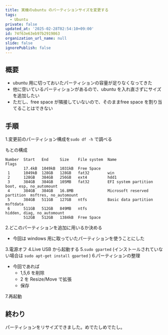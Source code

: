 ```yaml
---
title: 実機のubuntu のパーティションサイズを変更する
tags:
  - Ubuntu
private: false
updated_at: '2025-02-28T02:54:10+09:00'
id: 74f63e63eb97b2919863
organization_url_name: null
slide: false
ignorePublish: false
---
```

## 概要
- ubuntu 用に切っておいたパーティションの容量が足りなくなってきた
- 他に空いているパーティションがあるので、ubuntu を入れ直さずにサイズを追加したい
- ただし、free space が隣接していないので、そのままfree space を割り当てることはできない


## 手順

1.変更前のパーティション構成を`sudo df -h` で調べる

もとの構成
```
Number  Start   End     Size    File system  Name                          Flags
        17.4kB  1049kB  1031kB  Free Space
 1      1049kB  128GB   128GB   fat32        win
 2      128GB   384GB   256GB   ext4         hdd1
 3      384GB   384GB   105MB   fat32        EFI system partition          boot, esp, no_automount
 4      384GB   384GB   16.8MB               Microsoft reserved partition  msftres, no_automount
 5      384GB   511GB   127GB   ntfs         Basic data partition          msftdata
 6      511GB   512GB   849MB   ntfs                                       hidden, diag, no_automount
        512GB   512GB   1384kB  Free Space
```

2.どこのパーティションを追加に用いるか決める
- 今回は windows 用に取っていたパーティションを使うことにした

3.電源オフ
4.Live USB から起動する
5.`sudo gparted`  (インストールされていない場合は `sudo apt-get install gparted` )
6.パーティションの整理
- 今回であれば
    - 1,5,6 を削除
    - 2 を Resize/Move で拡張
    - 保存

7.再起動

## 終わり
パーティションをリサイズできました。めでたしめでたし。
